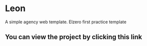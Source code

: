 # Leon
A simple agency web template.
Elzero first practice template

## You can view the project by clicking this link
